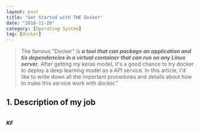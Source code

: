 ```yaml
---
layout: post
title: "Get Started with THE Docker"
date: "2018-11-28"
category: [Operating System]
tag: [docker]
---
```

>The famous "Docker" is ***a tool that can package an application and tis dependencies in a virtual container that can run on any Linux server***. After getting my keras model, it's a good chance to try docker to deploy a deep learning model as a API service. In this article, I'd like to write down all the important procedures and details about how to make this service work with docker."
 
 <!--more-->

## 1. Description of my job






<br>***KF*** 
